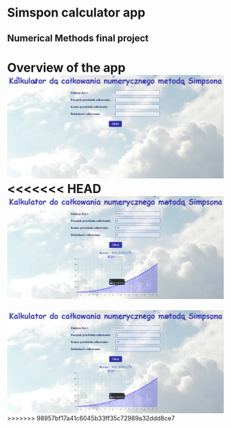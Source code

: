 # Simspon calculator app
## Numerical Methods final project

Overview of the app
<img src="img/app.png">
<<<<<<< HEAD
<img src="img/app2.png">
=======
<img src="img/app2.png">
>>>>>>> 98957bf17a41c6045b33ff35c72989a32ddd8ce7
